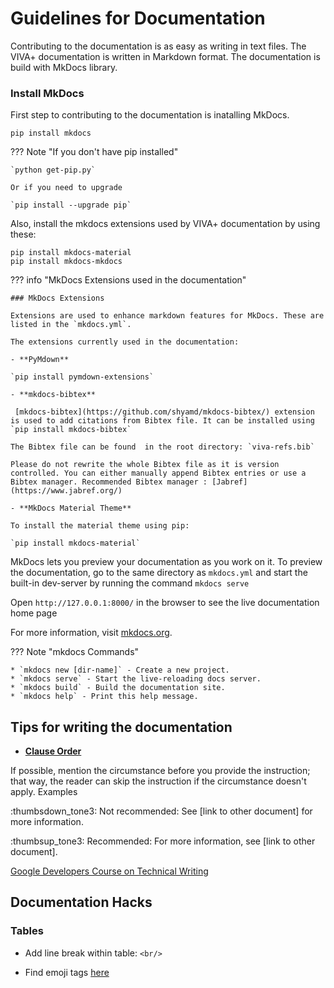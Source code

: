 # Guidelines for Documentation

Contributing to the documentation is as easy as writing in text files. The VIVA+ documentation is written in Markdown format. The documentation is build with MkDocs library.

### Install MkDocs

First step to contributing to the documentation is inatalling MkDocs.

`pip install mkdocs`

??? Note "If you don't have pip installed"

    `python get-pip.py`

    Or if you need to upgrade

    `pip install --upgrade pip`

Also, install the mkdocs extensions used by VIVA+ documentation by using these:

```
pip install mkdocs-material
pip install mkdocs-mkdocs
```

??? info "MkDocs Extensions used in the documentation"

    ### MkDocs Extensions

    Extensions are used to enhance markdown features for MkDocs. These are listed in the `mkdocs.yml`.

    The extensions currently used in the documentation:

    - **PyMdown**

    `pip install pymdown-extensions`

    - **mkdocs-bibtex**

     [mkdocs-bibtex](https://github.com/shyamd/mkdocs-bibtex/) extension is used to add citations from Bibtex file. It can be installed using `pip install mkdocs-bibtex`

    The Bibtex file can be found  in the root directory: `viva-refs.bib`

    Please do not rewrite the whole Bibtex file as it is version controlled. You can either manually append Bibtex entries or use a Bibtex manager. Recommended Bibtex manager : [Jabref](https://www.jabref.org/)

    - **MkDocs Material Theme**

    To install the material theme using pip:

    `pip install mkdocs-material`


MkDocs lets you preview your documentation as you work on it. To preview the documentation, go to the same directory as `mkdocs.yml` and start the built-in dev-server by running the command
`mkdocs serve`

Open `http://127.0.0.1:8000/` in the browser to see the live documentation home page



For more information, visit [mkdocs.org](https://www.mkdocs.org/#getting-started).



??? Note "mkdocs Commands"

    * `mkdocs new [dir-name]` - Create a new project.
    * `mkdocs serve` - Start the live-reloading docs server.
    * `mkdocs build` - Build the documentation site.
    * `mkdocs help` - Print this help message.



## Tips for writing the documentation


- **[Clause Order](https://developers.google.com/style/clause-order)**

If possible, mention the circumstance before you provide the instruction; that way, the reader can skip the instruction if the circumstance doesn't apply.
Examples

:thumbsdown_tone3: Not recommended: See [link to other document] for more information.

:thumbsup_tone3: Recommended: For more information, see [link to other document].

[Google Developers Course on Technical Writing](https://developers.google.com/tech-writing/overview)


## Documentation Hacks


### Tables

- Add line break within table: `<br/>`

- Find emoji tags [here](https://github.com/facelessuser/pymdown-extensions/blob/master/pymdownx/emoji1_db.py)
